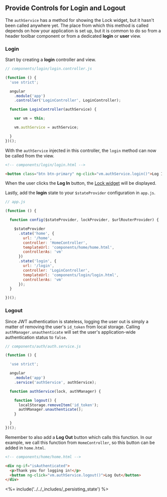 ## Provide Controls for Login and Logout

The `authService` has a method for showing the Lock widget, but it hasn't been called anywhere yet. The place from which this method is called depends on how your application is set up, but it is common to do so from a header toolbar component or from a dedicated **login** or **user** view.

### Login

Start by creating a **login** controller and view.

```js
// components/login/login.controller.js

(function () {
  'use strict';

  angular
    .module('app')
    .controller('LoginController', LoginController);

  function LoginController(authService) {

    var vm = this;

    vm.authService = authService;

  }
})();
```

With the `authService` injected in this controller, the `login` method can now be called from the view.

```html
<!-- components/login/login.html -->

<button class="btn btn-primary" ng-click="vm.authService.login()">Log In</button>
```

When the user clicks the **Log In** button, the [Lock widget](/libraries/lock) will be displayed.

Lastly, add the **login** state to your `$stateProvider` configuration in `app.js`.

```js
// app.js

(function () {

  function config($stateProvider, lockProvider, $urlRouterProvider) {

    $stateProvider
      .state('home', {
        url: '/home',
        controller: 'HomeController',
        templateUrl: 'components/home/home.html',
        controllerAs: 'vm'
      })
      .state('login', {
        url: '/login',
        controller: 'LoginController',
        templateUrl: 'components/login/login.html',
        controllerAs: 'vm'
      });
  }

})();
```

### Logout

Since JWT authentication is stateless, logging the user out is simply a matter of removing the user's `id_token` from local storage. Calling `authManager.unauthenticate` will set the user's application-wide authentication status to `false`.

```js
// components/auth/auth.service.js

(function () {

  'use strict';

  angular
    .module('app')
    .service('authService', authService);

  function authService(lock, authManager) {

    function logout() {
      localStorage.removeItem('id_token');
      authManager.unauthenticate();
    }

  }
})();
```

Remember to also add a **Log Out** button which calls this function. In our example, we call this function from `HomeController`, so this button can be added in `home.html`.

```html
<!-- components/home/home.html -->

<div ng-if="isAuthenticated">
  <p>Thank you for logging in!</p>
  <button ng-click="vm.authService.logout()">Log Out</button>
</div>
```

<%= include('../../_includes/_persisting_state') %>
